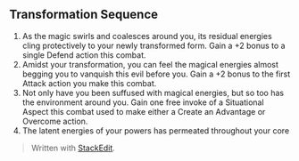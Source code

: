 ## Transformation Sequence

1. As the magic swirls and coalesces around you, its residual energies cling protectively to your newly transformed form. Gain a +2 bonus to a single Defend action this combat. 
2. Amidst your transformation, you can feel the magical energies almost begging you to vanquish this evil before you. Gain a +2 bonus to the first Attack action you make this combat.
3. Not only have you been suffused with magical energies, but so too has the environment around you. Gain one free invoke of a Situational Aspect this combat used to make either a Create an Advantage or Overcome action.
4. The latent energies of your powers has permeated throughout your core


> Written with [StackEdit](https://stackedit.io/).
<!--stackedit_data:
eyJoaXN0b3J5IjpbMTgyMDMzMTM0NCwtNTMzOTU1MjFdfQ==
-->